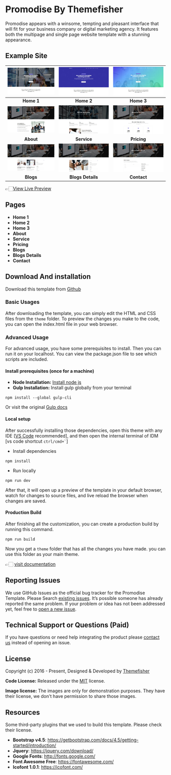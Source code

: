 # Promodise By Themefisher

Promodise appears with a winsome, tempting and pleasant interface that will fit for your business company or digital marketing agency. It features both the multipage and single page website template with a stunning appearance.

<!-- demo -->
## Example Site

| [![](screenshots/h1.jpg)](https://demo.themefisher.com/promodise/) | [![](screenshots/h2.jpg)](https://demo.themefisher.com/promodise/index-2.html) | [![](screenshots/h3.jpg)](https://demo.themefisher.com/promodise/index-3.html) |
|:---:|:---:|:---:|
| **Home 1**  | **Home 2**  | **Home 3** |
| [![](screenshots/about.jpg)](https://demo.themefisher.com/promodise/about.html) | [![](screenshots/service.jpg)](https://demo.themefisher.com/promodise/service.html) | [![](screenshots/pricing.jpg)](https://demo.themefisher.com/promodise/pricing.html) |
| **About**  | **Service**  | **Pricing** |
| [![](screenshots/blog.jpg)](https://demo.themefisher.com/promodise/blog.html) | [![](screenshots/bd.jpg)](https://demo.themefisher.com/promodise/blog-details.html) | [![](screenshots/contact.jpg)](https://demo.themefisher.com/promodise/contact.html) |
| **Blogs**  | **Blogs Details**  | **Contact** |

👉🏻[View Live Preview](https://demo.themefisher.com/promodise/)

<!-- resources -->
## Pages

* **Home 1**
* **Home 2**
* **Home 3**
* **About**
* **Service**
* **Pricing**
* **Blogs**
* **Blogs Details**
* **Contact**

<!-- download -->
## Download And installation

Download this template from [Github](https://github.com/themefisher/promodise/archive/main.zip)

<!-- installation -->
### Basic Usages

After downloading the template, you can simply edit the HTML and CSS files from the `theme` folder. To preview the changes you make to the code, you can open the index.html file in your web browser.

### Advanced Usage

For advanced usage, you have some prerequisites to install. Then you can run it on your localhost. You can view the package.json file to see which scripts are included.

#### Install prerequisites (once for a machine)

* **Node Installation:** [Install node js](https://nodejs.org/en/download/)
* **Gulp Installation:** Install gulp globally from your terminal

```
npm install --global gulp-cli
```

Or visit the original [Gulp docs](https://gulpjs.com/docs/en/getting-started/quick-start)

#### Local setup

After successfully installing those dependencies, open this theme with any IDE [[VS Code](https://code.visualstudio.com/) recommended], and then open the internal terminal of IDM [vs code shortcut <code>ctrl/cmd+\`</code>]

* Install dependencies

```
npm install
```

* Run locally

```
npm run dev
```

After that, it will open up a preview of the template in your default browser, watch for changes to source files, and live reload the browser when changes are saved.

#### Production Build

After finishing all the customization, you can create a production build by running this command.

```
npm run build
```

Now you get a `theme` folder that has all the changes you have made. you can use this folder as your main theme.

👉🏻 [visit documentation](https://docs.themefisher.com/promodise/)

<!-- reporting issue -->
## Reporting Issues

We use GitHub Issues as the official bug tracker for the Promodise Template. Please Search [existing issues](https://github.com/themefisher/promodise/issues). It’s possible someone has already reported the same problem.
If your problem or idea has not been addressed yet, feel free to [open a new issue](https://github.com/themefisher/promodise/issues).

<!-- support -->
## Technical Support or Questions (Paid)

If you have questions or need help integrating the product please [contact us](mailto:mehedi@themefisher.com) instead of opening an issue.

<!-- licence -->
## License

Copyright (c) 2016 - Present, Designed & Developed by [Themefisher](https://themefisher.com)

**Code License:** Released under the [MIT](https://github.com/themefisher/promodise/blob/main/LICENSE) license.

**Image license:** The images are only for demonstration purposes. They have their license, we don't have permission to share those images.

<!-- resources -->
## Resources

Some third-party plugins that we used to build this template. Please check their license.

* **Bootstrap v4.5**: <https://getbootstrap.com/docs/4.5/getting-started/introduction/>
* **Jquery**: <https://jquery.com/download/>
* **Google Fonts**: <http://fonts.google.com/>
* **Font Awesome Free**: <https://fontawesome.com/>
* **Icofont 1.0.1**: <https://icofont.com/>
